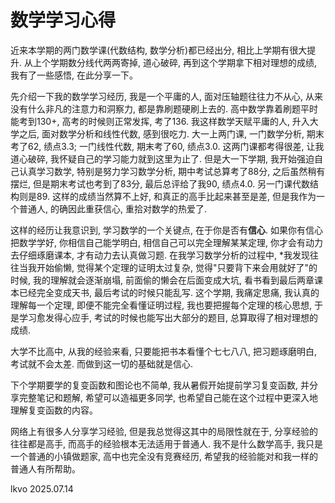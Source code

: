 # 数学学习心得

近来本学期的两门数学课(代数结构, 数学分析)都已经出分, 相比上学期有很大提升. 从上个学期数分线代两两寄掉, 道心破碎, 再到这个学期拿下相对理想的成绩, 我有了一些感悟, 在此分享一下。

先介绍一下我的数学学习经历, 我是一个平庸的人, 面对压轴题往往力不从心, 从来没有什么非凡的注意力和洞察力, 都是靠刷题硬刷上去的. 高中数学靠着刷题平时能考到130+, 高考的时候则正常发挥, 考了136. 我这样数学天赋平庸的人, 升入大学之后, 面对数学分析和线性代数, 感到很吃力. 大一上两门课, 一门数学分析, 期末考了62, 绩点3.3; 一门线性代数, 期末考了60, 绩点3.0. 这两门课都考得很差, 让我道心破碎, 我怀疑自己的学习能力就到这里为止了. 但是大一下学期, 我开始强迫自己认真学习数学, 特别是努力学习数学分析, 期中考试总算考了88分, 之后虽然稍有摆烂, 但是期末考试也考到了83分, 最后总评给了我90, 绩点4.0. 另一门课代数结构则是89. 
这样的成绩当然算不上好, 和真正的高手比起来甚至是差, 但是我作为一个普通人, 的确因此重获信心, 重拾对数学的热爱了.

这样的经历让我意识到, 学习数学的一个关键点, 在于你是否有**信心**.
如果你有信心把数学学好, 你相信自己能学明白, 相信自己可以完全理解某某定理, 你才会有动力去仔细琢磨课本, 才有动力去认真做习题. 在我学习数学分析的过程中, *我发现往往当我开始偷懒, 觉得某个定理的证明太过复杂, 觉得"只要背下来会用就好了"的时候, 我的理解就会逐渐崩塌, 前面偷的懒会在后面变成大坑, 看书看到最后两章课本已经完全变成天书, 最后考试的时候只能乱写. 这个学期, 我痛定思痛, 我认真的理解每一个定理, 即便不能完全看懂证明过程, 我也要把握每个定理的核心思想, 于是学习愈发得心应手, 考试的时候也能写出大部分的题目, 总算取得了相对理想的成绩.

大学不比高中, 从我的经验来看, 只要能把书本看懂个七七八八, 把习题琢磨明白, 考试就不会太差. 而做到这一切的基础就是信心.

下个学期要学的复变函数和图论也不简单, 我从暑假开始提前学习复变函数, 并分享完整笔记和题解, 希望可以造福更多同学, 也希望自己能在这个过程中更深入地理解复变函数的内容。 

网络上有很多人分享学习经验, 但是我总觉得这其中的局限性就在于, 分享经验的往往都是高手, 而高手的经验根本无法适用于普通人. 我不是什么数学高手, 我只是一个普通的小镇做题家, 高中也完全没有竞赛经历, 希望我的经验能对和我一样的普通人有所帮助。

lkvo 2025.07.14